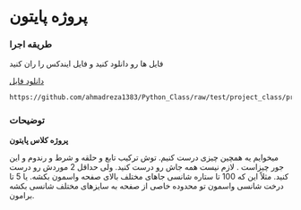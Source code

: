 # پروژه پایتون

### طریقه اجرا



فایل ها رو دانلود کنید و فایل ایندکس را ران کنید

[دانلود فایل](https://github.com/ahmadreza1383/Python_Class/raw/test/project_class/project_class.zip)


```bash
https://github.com/ahmadreza1383/Python_Class/raw/test/project_class/project_class.zip
```

### توضیحات

__پروژه کلاس پایتون__

میخوایم یه همچین چیزی درست کنیم. توش ترکیب تابع و حلقه و شرط و رندوم و این جور چیزاست . لازم نیست همه جاش رو درست کنید. ولی حداقل 2 موردش رو درست کنید. مثلاً این که 100 تا ستاره شانسی جاهای مختلف بالای صفحه واسمون بکشه. یا 5 تا درخت شانسی واسمون تو محدوده خاصی از صفحه به سایزهای مختلف شانسی بکشه برامون.
